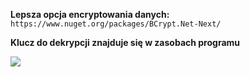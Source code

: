 **Lepsza opcja encryptowania danych:**
``
https://www.nuget.org/packages/BCrypt.Net-Next/
``

**Klucz do dekrypcji znajduje się w zasobach programu**

![](https://i.imgur.com/hrDnHxU.png)
